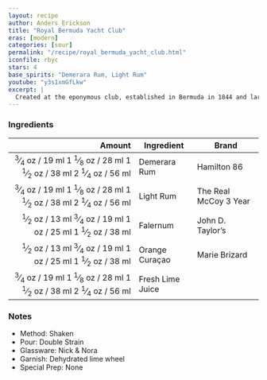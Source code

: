 ```yaml
---
layout: recipe
author: Anders Erickson
title: "Royal Bermuda Yacht Club"
eras: [modern]
categories: [sour]
permalink: "/recipe/royal_bermuda_yacht_club.html"
iconfile: rbyc
stars: 4
base_spirits: "Demerara Rum, Light Rum"
youtube: "y3s1xmGfLkw"
excerpt: |
  Created at the eponymous club, established in Bermuda in 1844 and largely frequented by British Army Officers. Royal Bermuda Yacht Club cocktail first appears in Crosby Gaige's 1941 <i>Cocktail Guide & Ladies' Companion</i> as the favourite cocktail of Mary Mabon, then a writer for <i>Harper's Bazaar</i> fashion magazine.
---
```


### Ingredients

|  Amount | Ingredient       | Brand                 |
| ------: | ---------------- | --------------------- |
| <span class="onex active"> <sup>3</sup>&frasl;<sub>4</sub> oz  / 19 ml</span> <span class="onehalfx">1 <sup>1</sup>&frasl;<sub>8</sub> oz  / 28 ml</span> <span class="twox">1 <sup>1</sup>&frasl;<sub>2</sub> oz  / 38 ml</span> <span class="threex">2 <sup>1</sup>&frasl;<sub>4</sub> oz  / 56 ml</span>| Demerara Rum     | Hamilton 86           |
| <span class="onex active"> <sup>3</sup>&frasl;<sub>4</sub> oz  / 19 ml</span> <span class="onehalfx">1 <sup>1</sup>&frasl;<sub>8</sub> oz  / 28 ml</span> <span class="twox">1 <sup>1</sup>&frasl;<sub>2</sub> oz  / 38 ml</span> <span class="threex">2 <sup>1</sup>&frasl;<sub>4</sub> oz  / 56 ml</span>| Light Rum        | The Real McCoy 3 Year |
|  <span class="onex active"> <sup>1</sup>&frasl;<sub>2</sub> oz  / 13 ml</span> <span class="onehalfx"> <sup>3</sup>&frasl;<sub>4</sub> oz  / 19 ml</span> <span class="twox">1 oz  / 25 ml</span> <span class="threex">1 <sup>1</sup>&frasl;<sub>2</sub> oz  / 38 ml</span>| Falernum         | John D. Taylor’s      |
|  <span class="onex active"> <sup>1</sup>&frasl;<sub>2</sub> oz  / 13 ml</span> <span class="onehalfx"> <sup>3</sup>&frasl;<sub>4</sub> oz  / 19 ml</span> <span class="twox">1 oz  / 25 ml</span> <span class="threex">1 <sup>1</sup>&frasl;<sub>2</sub> oz  / 38 ml</span>| Orange Curaçao   | Marie Brizard         |
| <span class="onex active"> <sup>3</sup>&frasl;<sub>4</sub> oz  / 19 ml</span> <span class="onehalfx">1 <sup>1</sup>&frasl;<sub>8</sub> oz  / 28 ml</span> <span class="twox">1 <sup>1</sup>&frasl;<sub>2</sub> oz  / 38 ml</span> <span class="threex">2 <sup>1</sup>&frasl;<sub>4</sub> oz  / 56 ml</span>| Fresh Lime Juice |

### Notes

- Method: Shaken
- Pour: Double Strain
- Glassware: Nick & Nora
- Garnish: Dehydrated lime wheel
- Special Prep: None

    
<script type="application/ld+json">
{
  "@context": "https://schema.org",
  "@type": "Recipe",
  "author": "{{ page.author }}",
  "description": "{{ page.excerpt }}",
  "image": "{% for ingredient in site.data[page.iconfile].images.ingredient limit: 1 %}{{ ingredient.url }}{% endfor %}",
  "recipeIngredient": [
    "0.75 oz Demerara Rum    ",
  "0.75 oz Light Rum       ",
  " 0.5 oz Falernum        ",
  " 0.5 oz Orange Curaçao  "],
  "name": "{{ page.title }}",
  "recipeInstructions": "
- Method: Shaken
- Pour: Double Strain
- Glassware: Nick & Nora
- Garnish: Dehydrated lime wheel
- Special Prep: None
",
  "recipeYield": "1 cocktail"
}
</script>

    